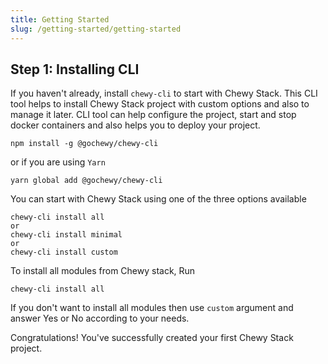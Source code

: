 ```yaml
---
title: Getting Started
slug: /getting-started/getting-started
---
```


## Step 1: Installing CLI

If you haven't already, install `chewy-cli` to start with Chewy Stack. This CLI tool helps to install Chewy Stack project with custom options and also to manage it later.
CLI tool can help configure the project, start and stop docker containers and also helps you to deploy your project.

```shell
npm install -g @gochewy/chewy-cli
```
or if you are using `Yarn`

```shell
yarn global add @gochewy/chewy-cli
```
You can start with Chewy Stack using one of the three options available
```shell
chewy-cli install all
or
chewy-cli install minimal
or
chewy-cli install custom
```
To install all modules from Chewy stack, Run

```shell
chewy-cli install all
```
If you don't want to install all modules then use `custom` argument and answer Yes or No according to your needs.

Congratulations! You've successfully created your first Chewy Stack project.
